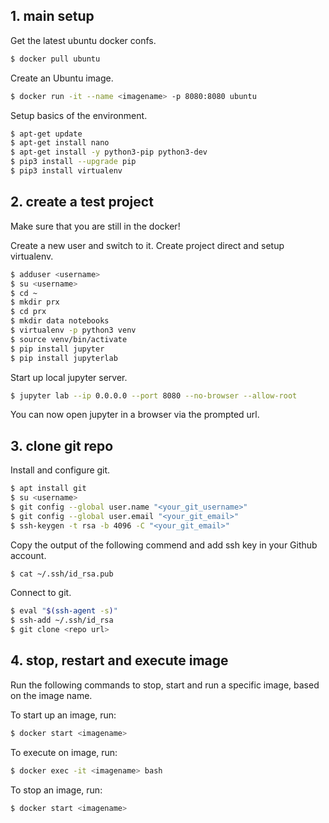 ## 1. main setup

Get the latest ubuntu docker confs.

```bash
$ docker pull ubuntu
```

Create an Ubuntu image.
```bash
$ docker run -it --name <imagename> -p 8080:8080 ubuntu
```

Setup basics of the environment.

```bash
$ apt-get update
$ apt-get install nano
$ apt-get install -y python3-pip python3-dev
$ pip3 install --upgrade pip
$ pip3 install virtualenv
```

## 2. create a test project

Make sure that you are still in the docker!

Create a new user and switch to it. Create project direct and setup virtualenv.

```bash
$ adduser <username>
$ su <username>
$ cd ~
$ mkdir prx
$ cd prx
$ mkdir data notebooks
$ virtualenv -p python3 venv
$ source venv/bin/activate
$ pip install jupyter
$ pip install jupyterlab
```

Start up local jupyter server.

```bash
$ jupyter lab --ip 0.0.0.0 --port 8080 --no-browser --allow-root
```

You can now open jupyter in a browser via the prompted url.

## 3. clone git repo

Install and configure git.

```bash
$ apt install git
$ su <username>
$ git config --global user.name "<your_git_username>"
$ git config --global user.email "<your_git_email>"
$ ssh-keygen -t rsa -b 4096 -C "<your_git_email>"
```

Copy the output of the following commend and add ssh key in your Github account.
```bash
$ cat ~/.ssh/id_rsa.pub
```

Connect to git.

```bash
$ eval "$(ssh-agent -s)"
$ ssh-add ~/.ssh/id_rsa
$ git clone <repo url>
```

## 4. stop, restart and execute image

Run the following commands to stop, start and run a specific image, based on the image name.

To start up an image, run:

```bash
$ docker start <imagename>
```

To execute on image, run:

```bash
$ docker exec -it <imagename> bash
```

To stop an image, run:

```bash
$ docker start <imagename>
```
